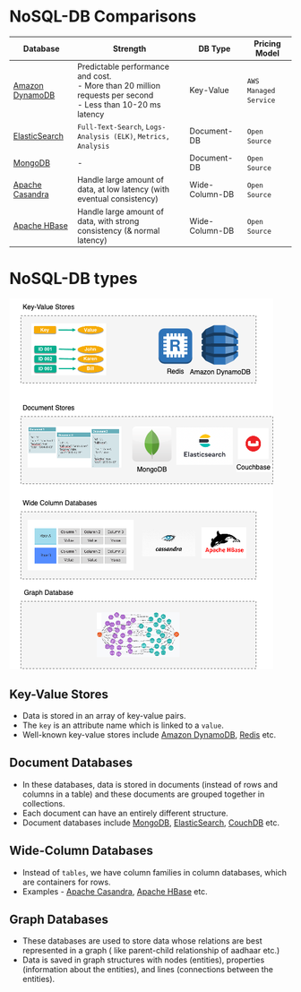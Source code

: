 
# NoSQL-DB Comparisons

| Database                                              | Strength                                                                                                            | DB Type        | Pricing Model         |
|-------------------------------------------------------|---------------------------------------------------------------------------------------------------------------------|----------------|-----------------------|
| [Amazon DynamoDB](../../../2_AWSComponents/6_DatabaseServices/AmazonDynamoDB.md) | Predictable performance and cost. <br/>- More than 20 million requests per second <br/>- Less than 10-20 ms latency | Key-Value      | `AWS Managed Service` |
| [ElasticSearch](ElasticSearch)     | `Full-Text-Search`, `Logs-Analysis (ELK)`, `Metrics, Analysis`                                                      | Document-DB    | `Open Source`         |
| [MongoDB](MongoDB)                 | -                                                                                                                   | Document-DB    | `Open Source`         |
| [Apache Casandra](ApacheCasandra.md) | Handle large amount of data, at low latency (with eventual consistency)                                             | Wide-Column-DB | `Open Source`         |
| [Apache HBase](ApacheHBase.md)    | Handle large amount of data, with strong consistency (& normal latency)                                             | Wide-Column-DB | `Open Source`         |

# NoSQL-DB types

![img.png](assests/NoSQL-DifferentDBtypes.drawio.png)

## Key-Value Stores
- Data is stored in an array of key-value pairs.
- The `key` is an attribute name which is linked to a `value`.
- Well-known key-value stores include [Amazon DynamoDB](../../../2_AWSComponents/6_DatabaseServices/AmazonDynamoDB.md), [Redis](Redis) etc.

## Document Databases
- In these databases, data is stored in documents (instead of rows and columns in a table) and these documents are grouped together in collections.
- Each document can have an entirely different structure.
- Document databases include [MongoDB](MongoDB), [ElasticSearch](ElasticSearch), [CouchDB](https://couchdb.apache.org) etc.

## Wide-Column Databases
- Instead of `tables`, we have column families in column databases, which are containers for rows.
- Examples - [Apache Casandra](ApacheCasandra.md), [Apache HBase](ApacheHBase.md) etc.

## Graph Databases
- These databases are used to store data whose relations are best represented in a graph ( like parent-child relationship of aadhaar etc.)
- Data is saved in graph structures with nodes (entities), properties (information about the entities), and lines (connections between the entities).